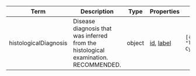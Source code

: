 |Term | Description | Type | Properties | Example | Enum|
| ---| ---| ---| ---| ---| --- |
| histologicalDiagnosis | Disease diagnosis that was inferred from the histological examination. RECOMMENDED. | object | [id](./id.md), [label](./label.md) | `[{"id": "NCIT:C3778", "label": "Serous Cystadenocarcinoma"}]` | NA|
